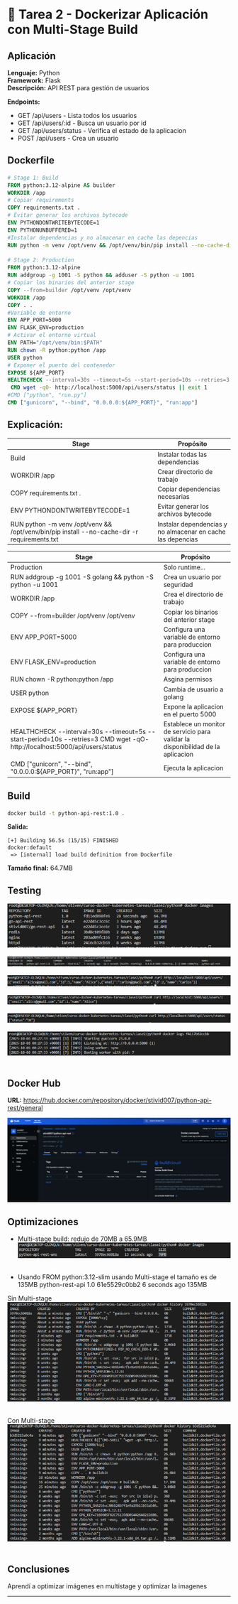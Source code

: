 # 🐳  Tarea 2 - Dockerizar Aplicación con Multi-Stage Build


## Aplicación

**Lenguaje:** Python <br>
**Framework:** Flask <br>
**Descripción:** API REST para gestión de usuarios

**Endpoints:**
- GET /api/users        - Lista todos los usuarios
- GET /api/users/:id    - Busca un usuario por id
- GET /api/users/status - Verifica el estado de la aplicacion
- POST /api/users       - Crea un usuario

## Dockerfile

```dockerfile
# Stage 1: Build
FROM python:3.12-alpine AS builder
WORKDIR /app
# Copiar requirements
COPY requirements.txt .
# Evitar generar los archivos bytecode 
ENV PYTHONDONTWRITEBYTECODE=1
ENV PYTHONUNBUFFERED=1
#Instalar dependencias y no almacenar en cache las depencias
RUN python -m venv /opt/venv && /opt/venv/bin/pip install --no-cache-dir -r requirements.txt

# Stage 2: Production
FROM python:3.12-alpine
RUN addgroup -g 1001 -S python && adduser -S python -u 1001
# Copiar los binarios del anterior stage
COPY --from=builder /opt/venv /opt/venv
WORKDIR /app
COPY . .
#Variable de entorno
ENV APP_PORT=5000
ENV FLASK_ENV=production
# Activar el entorno virtual
ENV PATH="/opt/venv/bin:$PATH"
RUN chown -R python:python /app
USER python
# Exponer el puerto del contenedor
EXPOSE ${APP_PORT}
HEALTHCHECK --interval=30s --timeout=5s --start-period=10s --retries=3 \
 CMD wget -qO- http://localhost:5000/api/users/status || exit 1
#CMD ["python", "run.py"]
CMD ["gunicorn", "--bind", "0.0.0.0:${APP_PORT}", "run:app"]
```

## Explicación:

| Stage | Propósito |
|-------|-----------|
| Build                                               |Instalar todas las dependencias |
| WORKDIR /app                                        |Crear directorio de trabajo      |
| COPY requirements.txt .                             |Copiar dependencias necesarias  |
| ENV PYTHONDONTWRITEBYTECODE=1                       |Evitar generar los archivos bytecode          |
| RUN python -m venv /opt/venv && /opt/venv/bin/pip install --no-cache-dir -r requirements.txt    | Instalar dependencias y no almacenar en cache las depencias        |


| Stage | Propósito |
|-------|-----------|
| Production | Solo runtime... |
| RUN addgroup -g 1001 -S golang && python -S python -u 1001   | Crea un usuario por seguridad         |
| WORKDIR /app                                                 | Crea el directorio de trabajo         |
| COPY --from=builder /opt/venv /opt/venv                      |  Copiar los binarios del anterior stage         |
|ENV APP_PORT=5000                                             | Configura una variable de entorno para produccion       |
|ENV FLASK_ENV=production                                      | Configura una variable de entorno para produccion        |
|RUN chown -R python:python /app                               | Asgina permisos         |
| USER python                                                  |Cambia de usuario a golang         |
| EXPOSE ${APP_PORT}                                           |Expone la aplicacion en el puerto 5000        |
|HEALTHCHECK --interval=30s --timeout=5s --start-period=10s --retries=3 CMD wget -qO- http://localhost:5000/api/users/status  |Establece un monitor de servicio para validar la disponibilidad de la aplicacion       |
| CMD ["gunicorn", "--bind", "0.0.0.0:${APP_PORT}", "run:app"]   |Ejecuta la aplicacion         |

## Build

```bash
docker build -t python-api-rest:1.0 .
```

**Salida:**
```
[+] Building 56.5s (15/15) FINISHED  
docker:default
 => [internal] load build definition from Dockerfile    
```

**Tamaño final:**  64.7MB

## Testing

![Docker Images](screenshots/docker-images.png) <br> <br>
![Container Running](screenshots/docker-ps.png) <br> <br>
![API Response](screenshots/curl-response.png) <br> <br>
![Api response 1](screenshots/curl-response1.png) <br> <br>
![Api response 2](screenshots/curl-response2.png) <br> <br>
![Api logs](screenshots/docker-logs.png) <br> <br>

## Docker Hub

**URL:** https://hub.docker.com/repository/docker/stivid007/python-api-rest/general

![Docker Hub](screenshots/dockerhub.png)

## Optimizaciones

- Multi-stage build: redujo de 70MB a 65.9MB
![Docker ms](screenshots/docker-ps-wms.png) <br> <br>

- Usando FROM python:3.12-slim usando Multi-stage el tamaño es de 135MB
python-rest-api 1.0 61e5529c0bb2 6 seconds ago 135MB

Sin Multi-stage
![Docker ms](screenshots/docker-history-1.png) <br> <br>

Con Multi-stage
![Docker ms](screenshots/docker-history-2.png) <br> <br>

## Conclusiones

Aprendí a optimizar imágenes en multistage y optimizar la imagenes

---